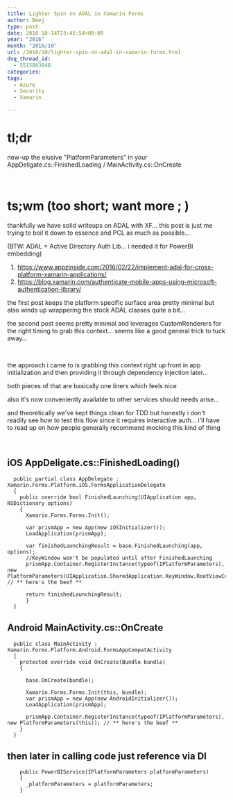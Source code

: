 ```yaml
---
title: Lighter Spin on ADAL in Xamarin Forms
author: Beej
type: post
date: 2016-10-14T23:45:54+00:00
year: "2016"
month: "2016/10"
url: /2016/10/lighter-spin-on-adal-in-xamarin-forms.html
dsq_thread_id:
  - 5515883840
categories:
tags:
  - Azure
  - Security
  - Xamarin

---
```

# tl;dr

new-up the elusive "PlatformParameters" in your AppDeligate.cs::FinishedLoading / MainActivity.cs::OnCreate
  
&nbsp;

# ts;wm (too short; want more ; )

thankfully we have solid writeups on ADAL with XF... this post is just me trying to boil it down to essence and PCL as much as possible...
  
(BTW: ADAL = Active Directory Auth Lib... i needed it for PowerBI embedding)

  1. <https://www.appzinside.com/2016/02/22/implement-adal-for-cross-platform-xamarin-applications/>
  2. <https://blog.xamarin.com/authenticate-mobile-apps-using-microsoft-authentication-library/>

the first post keeps the platform specific surface area pretty minimal but also winds up wrappering the stock ADAL classes quite a bit...
  
the second post seems pretty minimal and leverages CustomRenderers for the right timing to grab this context... seems like a good general trick to tuck away...
  
&nbsp;

the approach i came to is grabbing this context right up front in app initialization and then providing it through dependency injection later...
  
both pieces of that are basically one liners which feels nice
  
also it's now conveniently available to other services should needs arise...
  
and theoretically we've kept things clean for TDD but honestly i don't readily see how to test this flow since it requires interactive auth... i'll have to read up on how people generally recommend mocking this kind of thing
  
&nbsp;

## iOS AppDeligate.cs::FinishedLoading()

      public partial class AppDelegate : Xamarin.Forms.Platform.iOS.FormsApplicationDelegate
      {
        public override bool FinishedLaunching(UIApplication app, NSDictionary options)
        {
          Xamarin.Forms.Forms.Init();
    
          var prismApp = new App(new iOSInitializer());
          LoadApplication(prismApp);
    
          var finishedLaunchingResult = base.FinishedLaunching(app, options);
          //KeyWindow won't be populated until after FinishedLaunching
          prismApp.Container.RegisterInstance(typeof(IPlatformParameters), new PlatformParameters(UIApplication.SharedApplication.KeyWindow.RootViewController)); // ** here's the beef **
    
          return finishedLaunchingResult;
          }
      }
    

## Android MainActivity.cs::OnCreate

      public class MainActivity : Xamarin.Forms.Platform.Android.FormsAppCompatActivity
      {
        protected override void OnCreate(Bundle bundle)
        {
    
          base.OnCreate(bundle);
    
          Xamarin.Forms.Forms.Init(this, bundle);
          var prismApp = new App(new AndroidInitializer());
          LoadApplication(prismApp);
    
          prismApp.Container.RegisterInstance(typeof(IPlatformParameters), new PlatformParameters(this)); // ** here's the beef **
        }
      }
    

## then later in calling code just reference via DI

        public PowerBIService(IPlatformParameters platformParameters)
        {
          _platformParameters = platformParameters;
        }